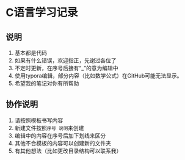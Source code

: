# C语言学习记录

## 说明

1. 基本都是代码
2. 如果有什么错误，欢迎指正，先谢过各位了
3. 不定时更新，在序号后接有“_”的意为编辑中
4. 使用typora编辑，部分内容（比如数学公式）在GitHub可能无法显示。
5. 希望我的笔记对你有所帮助

## 协作说明

1. 请按照模板书写内容
2. 新建文件按照`序号 说明`来创建
3. 编辑中的内容在序号后加下划线来区分
4. 其他不合模板的内容可以创建新的文件夹
5. 有其他想法（比如更改目录结构可以联系我）